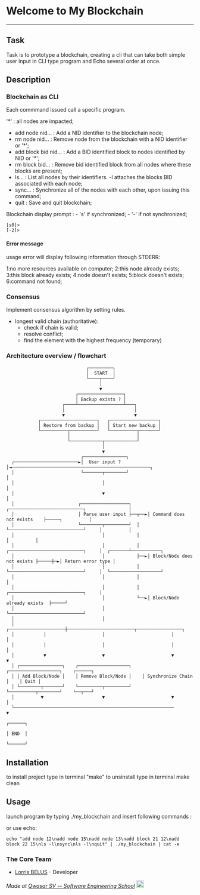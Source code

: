 # Welcome to My Blockchain
***

## Task

Task is to prototype a blockchain, creating a cli that can take both simple user input in CLI type program and Echo several order at once. 

## Description

### Blockchain as CLI


Each commmand issued call a specific program.

 '*' : all nodes are impacted;

 - add node nid... :       Add a NID identifier to the blockchain node;
 - rm node nid...  :       Remove node from the blockchain with a NID identifier or '*';
 - add block bid nid... :  Add a BID identified block to nodes identified by NID or '*';
 - rm block bid... :       Remove bid identified block from all nodes where these blocks are present;
 - ls... :                 List all nodes by their identifiers. -l attaches the blocks BID associated with each node;
 - sync... :               Synchronize all of the nodes with each other, upon issuing this command;
 - quit :                  Save and quit blockchain;

Blockchain display prompt :
    - 's' if synchronized;
    - '-' if not synchronized;

```
[s0]>
[-2]>
```
#### Error message

usage error will display following information through STDERR:

1:no more resources available on computer;
2:this node already exists;
3:this block already exists;
4:node doesn't exists;
5:block doesn't exists;
6:command not found;

### Consensus

Implement consensus algorithm by setting rules.
- longest valid chain (authoritative):
    - check if chain is valid;
    - resolve conflict;
    - find the element with the highest frequency (temporary)

### Architecture overview / flowchart

```
                              ┌─────────┐
                              │  START  │
                              └────┬────┘
                                   │
                                   ▼
                          ┌─────────────────┐
                          │ Backup exists ? │
                     ┌────┴─────────────────┴───┐
                     │                          │
                     ▼                          ▼
            ┌─────────────────────┐   ┌──────────────────┐
            │ Restore from backup │   │ Start new backup │
            └──────────┬──────────┘   └──────────┬───────┘
                       │                         │
                       └────────────┬────────────┘
                                    │
                                    ▼
                            ┌────────────────┐
  ┌────────────────────────►│  User input ?  │◄────────────────────────────────────────────────────┐
  │                         └───────┬────────┘                                                     │
  │                                 │                                                              │
  │                                 ▼                                                              │
  │                        ┌──────────────────┐      ┌────────────────────────────┐                │
  │                        │ Parse user input ├──┬──►│ Command does not exists    ├─────┐          │
  │                        └────────┬─────────┘  │   └────────────────────────────┘     │          │
  │                                 │            │                                      │          │
  │                                 │            │   ┌────────────────────────────┐     │  ┌───────┴───────────┐
  │                                 │            ├──►│ Block/Node does not exists ├─────┼─►│ Return error type │
  │                                 │            │   └────────────────────────────┘     │  └───────────────────┘
  │                                 │            │                                      │
  │                                 │            │   ┌────────────────────────────┐     │
  │                                 │            └──►│ Block/Node already exists  ├─────┘
  │                                 │                └────────────────────────────┘
  │                                 │
  │           ┌─────────────────────┼─────────────────────────┬─────────────────┐
  │           │                     │                         │                 │
  │           │                     │                         │                 │
  │           ▼                     ▼                         ▼                 ▼
  │ ┌────────────────┐    ┌───────────────────┐    ┌───────────────────┐    ┌──────┐
  │ │ Add Block/Node │    │ Remove Block/Node │    │ Synchronize Chain │    │ Quit │
  │ └────────┬───────┘    └─────────┬─────────┘    └──────────┬────────┘    └──┬───┘
  │          ▼                      ▼                         ▼                │
  └────────────────────────────────────────────────────────────                ▼
                                                                            ┌──────┐
                                                                            │ END  │
                                                                            └──────┘
```

## Installation
to install project type in terminal "make"
to unsinstall type in terminal make clean

## Usage

launch program by typing ./my_blockchain
and insert following commands :  

or use echo:
```
echo "add node 12\nadd node 15\nadd node 13\nadd block 21 12\nadd block 22 15\nls -l\nsync\nls -l\nquit" | ./my_blockchain | cat -e
```


### The Core Team
* [Lorris BELUS](//github.com/Lbelus) - Developer


<span><i>Made at <a href='https://qwasar.io'>Qwasar SV -- Software Engineering School</a></i></span>
<span><img alt="Qwasar SV -- Software Engineering School's Logo" src="https://storage.googleapis.com/qwasar-public/qwasar-logo_50x50.png" width="20px" /></span>
